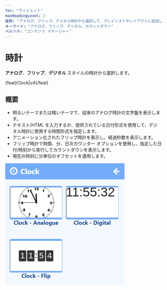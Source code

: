```yaml
---
toc: "ウィジェット"
maxHeadingLevel: 2
抜粋: "アナログ、フリップ、デジタル時計から選択して、プレイリストやレイアウトに追加します"
キーワード: "アナログ、フリップ、デジタル、カウントダウン"
ペルソナ: "コンテンツ マネージャー"
---
```


# 時計

**アナログ**、**フリップ**、**デジタル** スタイルの時計から選択します。

{feat}Clock|v4{/feat}

## 概要

- 明るいテーマまたは暗いテーマで、従来のアナログ時計の文字盤を表示します。
- テキスト/HTML を入力するか、提供されている日付形式を使用して、デジタル時計に使用する時間形式を指定します。
- アニメーション化されたフリップ時計を表示し、経過秒数を表示します。
- フリップ時計で時間、分、日次カウンター オプションを使用し、指定した日付/時刻から実行してカウントダウンを表示します。
- 現在の時刻に分単位のオフセットを適用します。

![時計](img/v4_media_module_clock.png)

